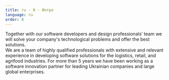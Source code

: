 ```yaml
---
title: ru - 0 - Интро
language: ru
order: 0
---
```

<div class="content-wrapper">
<div class="core-title">Together with our software developers and design professionals’ team we will solve your company's technological problems and offer the best solutions.</div>
<div class="core-text">We are a team of highly qualified professionals with extensive and relevant experience in developing software solutions for the logistics, retail, and agrifood industries. For more than 5 years we have been working as a software innovation partner for leading Ukrainian companies and large global enterprises.</div>
</div>